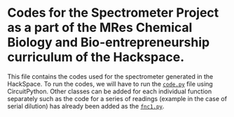 # Codes for the Spectrometer Project as a part of the MRes Chemical Biology and Bio-entrepreneurship curriculum of the Hackspace.

This file contains the codes used for the spectrometer generated in the HackSpace. To run the codes, we will have to run the [`code.py`](https://github.com/CuckooCucumber/Hackspace_spectrometer_codes/edit/main/code.py) file using CircuitPython. Other classes can be added for each individual function separately such as the code for a series of readings (example in the case of serial dilution) has already been added as the [`fnc1.py`](https://github.com/CuckooCucumber/Hackspace_spectrometer_codes/edit/main/fnc1.py). 

